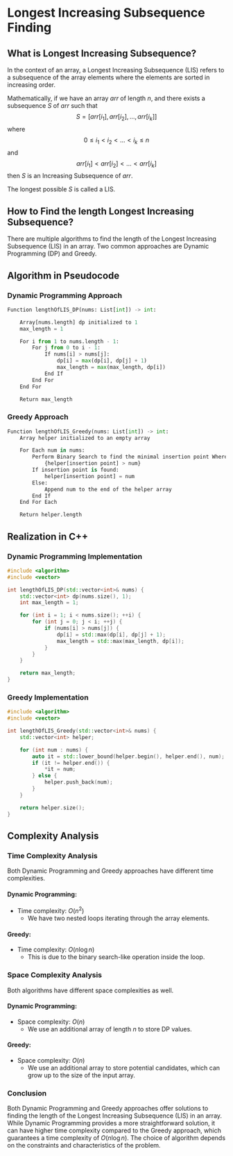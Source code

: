 # Longest Increasing Subsequence Finding

## What is Longest Increasing Subsequence?

In the context of an array, a Longest Increasing Subsequence (LIS) refers to a subsequence of the array elements where the elements are sorted in increasing order. 

Mathematically, if we have an array $arr$ of length $n$, and there exists a subsequence $S$ of $arr$ such that 
$$S = [arr[i_1], arr[i_2], ..., arr[i_k]]$$
where $$0 ≤ i_1 < i_2 < ... < i_k ≤ n$$
and $$arr[i_1] < arr[i_2] < ... < arr[i_k]$$
then $S$ is an Increasing Subsequence of $arr$.

The longest possible $S$ is called a LIS.

## How to Find the length Longest Increasing Subsequence?

There are multiple algorithms to find the length of the Longest Increasing Subsequence (LIS) in an array. Two common approaches are Dynamic Programming (DP) and Greedy.

## Algorithm in Pseudocode

### Dynamic Programming Approach

```python
Function lengthOfLIS_DP(nums: List[int]) -> int:

    Array[nums.length] dp initialized to 1
    max_length = 1

    For i from 1 to nums.length - 1:
        For j from 0 to i - 1:
            If nums[i] > nums[j]:
                dp[i] = max(dp[i], dp[j] + 1)
                max_length = max(max_length, dp[i])
            End If
        End For
    End For

    Return max_length
```

### Greedy Approach

```python
Function lengthOfLIS_Greedy(nums: List[int]) -> int:
    Array helper initialized to an empty array

    For Each num in nums:
        Perform Binary Search to find the minimal insertion point Where:
            {helper[insertion point] > num}
        If insertion point is found:
            helper[insertion point] = num
        Else:
            Append num to the end of the helper array
        End If
    End For Each

    Return helper.length
```

## Realization in C++

### Dynamic Programming Implementation

```cpp
#include <algorithm>
#include <vector>

int lengthOfLIS_DP(std::vector<int>& nums) {
    std::vector<int> dp(nums.size(), 1);
    int max_length = 1;

    for (int i = 1; i < nums.size(); ++i) {
        for (int j = 0; j < i; ++j) {
            if (nums[i] > nums[j]) {
                dp[i] = std::max(dp[i], dp[j] + 1);
                max_length = std::max(max_length, dp[i]);
            }
        }
    }

    return max_length;
}

```

### Greedy Implementation

```cpp
#include <algorithm>
#include <vector>

int lengthOfLIS_Greedy(std::vector<int>& nums) {
    std::vector<int> helper;

    for (int num : nums) {
        auto it = std::lower_bound(helper.begin(), helper.end(), num);
        if (it != helper.end()) {
            *it = num;
        } else {
            helper.push_back(num);
        }
    }

    return helper.size();
}

```

## Complexity Analysis

### Time Complexity Analysis

Both Dynamic Programming and Greedy approaches have different time complexities.

#### Dynamic Programming:
- Time complexity: $O(n^2)$
  - We have two nested loops iterating through the array elements. 

#### Greedy:
- Time complexity: $O(n \log n)$
  - This is due to the binary search-like operation inside the loop.

### Space Complexity Analysis

Both algorithms have different space complexities as well.

#### Dynamic Programming:
- Space complexity: $O(n)$
  - We use an additional array of length $n$ to store DP values.

#### Greedy:
- Space complexity: $O(n)$
  - We use an additional array to store potential candidates, which can grow up to the size of the input array.

### Conclusion

Both Dynamic Programming and Greedy approaches offer solutions to finding the length of the Longest Increasing Subsequence (LIS) in an array. 
While Dynamic Programming provides a more straightforward solution, it can have higher time complexity compared to the Greedy approach, which guarantees a time complexity of $O(n \log n)$. 
The choice of algorithm depends on the constraints and characteristics of the problem.
